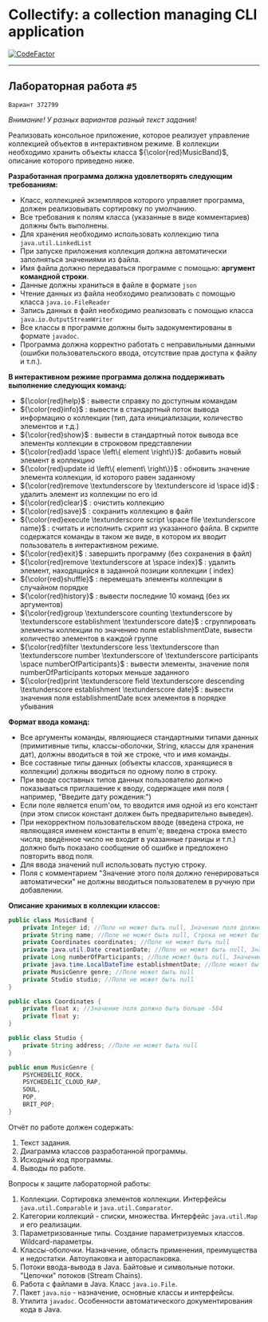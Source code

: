 # Collectify: a collection managing CLI application

[![CodeFactor](https://www.codefactor.io/repository/github/xviistarplatinum/java_v_var_372799/badge)](https://www.codefactor.io/repository/github/xviistarplatinum/java_v_var_372799)
___

## Лабораторная работа `#5`

`Вариант 372799`

_Внимание! У разных вариантов разный текст задания!_

Реализовать консольное приложение, которое реализует управление коллекцией объектов в интерактивном режиме. В коллекции
необходимо хранить объекты класса ${\color{red}MusicBand}$, описание которого приведено ниже.

**Разработанная программа должна удовлетворять следующим требованиям:**

- Класс, коллекцией экземпляров которого управляет программа, должен реализовывать сортировку по умолчанию.
- Все требования к полям класса (указанные в виде комментариев) должны быть выполнены.
- Для хранения необходимо использовать коллекцию типа `java.util.LinkedList`
- При запуске приложения коллекция должна автоматически заполняться значениями из файла.
- Имя файла должно передаваться программе с помощью: **аргумент командной строки**.
- Данные должны храниться в файле в формате `json`
- Чтение данных из файла необходимо реализовать с помощью класса `java.io.FileReader`
- Запись данных в файл необходимо реализовать с помощью класса `java.io.OutputStreamWriter`
- Все классы в программе должны быть задокументированы в формате `javadoc`.
- Программа должна корректно работать с неправильными данными (ошибки пользовательского ввода, отсутствие прав доступа к
  файлу и т.п.).

**В интерактивном режиме программа должна поддерживать выполнение следующих команд:**

- ${\color{red}help}$ : вывести справку по доступным командам
- ${\color{red}info}$ : вывести в стандартный поток вывода информацию о коллекции (тип, дата инициализации, количество
  элементов и т.д.)
- ${\color{red}show}$ : вывести в стандартный поток вывода все элементы коллекции в строковом представлении
- ${\color{red}add \space \left\{ element \right\}}$: добавить новый элемент в коллекцию
- ${\color{red}update id \left\{ element\ \right\}}$ : обновить значение элемента коллекции, id которого равен заданному
- ${\color{red}remove \textunderscore by \textunderscore id \space id}$ : удалить элемент из коллекции по его id
- ${\color{red}clear}$ : очистить коллекцию
- ${\color{red}save}$ : сохранить коллекцию в файл
- ${\color{red}execute \textunderscore script \space file \textunderscore name}$ : считать и исполнить скрипт из
  указанного файла. В скрипте содержатся команды в таком же виде, в котором их вводит пользователь в интерактивном
  режиме.
- ${\color{red}exit}$ : завершить программу (без сохранения в файл)
- ${\color{red}remove \textunderscore at \space index}$ : удалить элемент, находящийся в заданной позиции коллекции (
  index)
- ${\color{red}shuffle}$ : перемешать элементы коллекции в случайном порядке
- ${\color{red}history}$ : вывести последние 10 команд (без их аргументов)
- ${\color{red}group \textunderscore counting \textunderscore by \textunderscore establishment \textunderscore date}$ :
  сгруппировать элементы коллекции по значению
  поля
  establishmentDate, вывести
  количество элементов в каждой группе
- ${\color{red}filter \textunderscore less \textunderscore than \textunderscore number \textunderscore of
  \textunderscore participants \space numberOfParticipants}$ : вывести элементы, значение поля numberOfParticipants
  которых меньше заданного
- ${\color{red}print \textunderscore field \textunderscore descending \textunderscore establishment \textunderscore
  date}$ : вывести значения поля establishmentDate всех элементов в порядке убывания

**Формат ввода команд:**

- Все аргументы команды, являющиеся стандартными типами данных (примитивные типы, классы-оболочки, String, классы для
  хранения дат), должны вводиться в той же строке, что и имя команды.
- Все составные типы данных (объекты классов, хранящиеся в коллекции) должны вводиться по одному полю в строку.
- При вводе составных типов данных пользователю должно показываться приглашение к вводу, содержащее имя поля (
  например, "Введите дату рождения:")
- Если поле является enum'ом, то вводится имя одной из его констант (при этом список констант должен быть предварительно
  выведен).
- При некорректном пользовательском вводе (введена строка, не являющаяся именем константы в enum'е; введена строка
  вместо числа; введённое число не входит в указанные границы и т.п.) должно быть показано сообщение об ошибке и
  предложено повторить ввод поля.
- Для ввода значений null использовать пустую строку.
- Поля с комментарием "Значение этого поля должно генерироваться автоматически" не должны вводиться пользователем
  в ручную при добавлении.

**Описание хранимых в коллекции классов:**

```java
public class MusicBand {
    private Integer id; //Поле не может быть null, Значение поля должно быть больше 0, Значение этого поля должно быть уникальным, Значение этого поля должно генерироваться автоматически
    private String name; //Поле не может быть null, Строка не может быть пустой
    private Coordinates coordinates; //Поле не может быть null
    private java.util.Date creationDate; //Поле не может быть null, Значение этого поля должно генерироваться автоматически
    private Long numberOfParticipants; //Поле может быть null, Значение поля должно быть больше 0
    private java.time.LocalDateTime establishmentDate; //Поле может быть null
    private MusicGenre genre; //Поле может быть null
    private Studio studio; //Поле не может быть null
}

public class Coordinates {
    private float x; //Значение поля должно быть больше -584
    private float y;
}

public class Studio {
    private String address; //Поле не может быть null
}

public enum MusicGenre {
    PSYCHEDELIC_ROCK,
    PSYCHEDELIC_CLOUD_RAP,
    SOUL,
    POP,
    BRIT_POP;
}
```

Отчёт по работе должен содержать:

1. Текст задания.
2. Диаграмма классов разработанной программы.
3. Исходный код программы.
4. Выводы по работе.

Вопросы к защите лабораторной работы:

1. Коллекции. Сортировка элементов коллекции. Интерфейсы `java.util.Comparable` и `java.util.Comparator`.
2. Категории коллекций - списки, множества. Интерфейс `java.util.Map` и его реализации.
3. Параметризованные типы. Создание параметризуемых классов. Wildcard-параметры.
4. Классы-оболочки. Назначение, область применения, преимущества и недостатки. Автоупаковка и автораспаковка.
5. Потоки ввода-вывода в Java. Байтовые и символьные потоки. "Цепочки" потоков (Stream Chains).
6. Работа с файлами в Java. Класс `java.io.File`.
7. Пакет `java.nio` - назначение, основные классы и интерфейсы.
8. Утилита `javadoc`. Особенности автоматического документирования кода в Java.